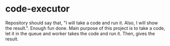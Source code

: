 # code-executor
Repository should say that, "I will take a code and run it. Also, I will show the result.". Enough fun done. Main purpose of this project is to take a code, let it in the queue and worker takes the code and run it. Then, gives the result.
